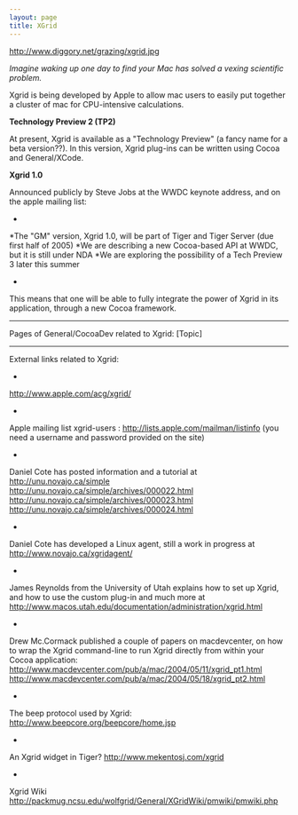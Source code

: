 ```yaml
---
layout: page
title: XGrid
---
```




http://www.diggory.net/grazing/xgrid.jpg

*Imagine waking up one day to find your Mac has solved a vexing scientific problem.*

Xgrid is being developed by Apple to allow mac users to easily put together a cluster of mac for CPU-intensive calculations.

**Technology Preview 2 (TP2)**

At present, Xgrid is available as a "Technology Preview" (a fancy name for a beta version??).
In this version, Xgrid plug-ins can be written using Cocoa and General/XCode.


**Xgrid 1.0**

Announced publicly by Steve Jobs at the WWDC keynote address, and on the apple mailing list:

*

*The "GM" version, Xgrid 1.0, will be part of Tiger and Tiger Server (due first half of 2005)
*We are describing a new Cocoa-based API at WWDC, but it is still under NDA
*We are exploring the possibility of a Tech Preview 3 later this summer

*

This means that one will be able to fully integrate the power of Xgrid in its application, through a new Cocoa framework.

----

Pages of General/CocoaDev related to Xgrid: [Topic]

----

External links related to Xgrid:


*
http://www.apple.com/acg/xgrid/

*
Apple mailing list xgrid-users :
http://lists.apple.com/mailman/listinfo (you need a username and password provided on the site)

*
Daniel Cote has posted information and a tutorial at
http://unu.novajo.ca/simple
http://unu.novajo.ca/simple/archives/000022.html
http://unu.novajo.ca/simple/archives/000023.html
http://unu.novajo.ca/simple/archives/000024.html

*
Daniel Cote has developed a Linux agent, still a work in progress at
http://www.novajo.ca/xgridagent/

*
James Reynolds from the University of Utah explains how to set up Xgrid, and how to use the custom plug-in and much more at 
http://www.macos.utah.edu/documentation/administration/xgrid.html

*
Drew Mc.Cormack published a couple of papers on macdevcenter, on how to wrap the Xgrid command-line to run Xgrid directly from within your Cocoa application:
http://www.macdevcenter.com/pub/a/mac/2004/05/11/xgrid_pt1.html
http://www.macdevcenter.com/pub/a/mac/2004/05/18/xgrid_pt2.html

*
The beep protocol used by Xgrid:
http://www.beepcore.org/beepcore/home.jsp

*
An Xgrid widget in Tiger?
http://www.mekentosj.com/xgrid

*
Xgrid Wiki 
http://packmug.ncsu.edu/wolfgrid/General/XGridWiki/pmwiki/pmwiki.php
